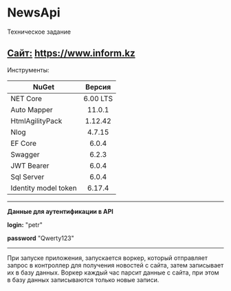 # NewsApi
Техническое задание

 [Сайт:](https://www.inform.kz) https://www.inform.kz
 ---
 Инструменты:
 
 | NuGet        | Версия         | 
| ------------- |:-------------:| 
| NET Core      | 6.00 LTS      | 
| Auto Mapper   | 11.0.1        |  
| HtmlAgilityPack | 1.12.42     | 
| Nlog          | 4.7.15        | 
| EF Core       | 6.0.4         |
| Swagger       | 6.2.3         |
| JWT Bearer    | 6.0.4         |
| Sql Server    | 6.0.4         |
| Identity model token | 6.17.4 |

---
 **Данные для аутентификации в API** 
 
 **login:** "petr"
 
 **password** "Qwerty123"
 
---

При запуске приложения, запускается воркер, который отправляет запрос в контроллер для получения новостей с сайта, затем записывает их в базу данных. 
Воркер каждый час парсит данные с сайта, при этом в базу данных записываются только новые записи.


